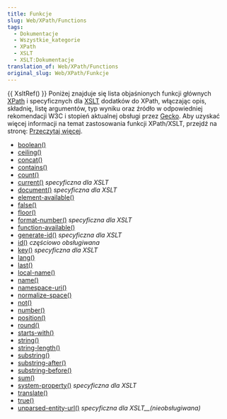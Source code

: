 ```yaml
---
title: Funkcje
slug: Web/XPath/Functions
tags:
  - Dokumentacje
  - Wszystkie_kategorie
  - XPath
  - XSLT
  - XSLT:Dokumentacje
translation_of: Web/XPath/Functions
original_slug: Web/XPath/Funkcje
---
```

{{ XsltRef() }} Poniżej znajduje się lista objaśnionych funkcji głównych [XPath](/pl/docs/XPath) i specyficznych dla [XSLT](pl/XSLT) dodatków do XPath, włączając opis, składnię, listę argumentów, typ wyniku oraz źródło w odpowiedniej rekomendacji W3C i stopień aktualnej obsługi przez [Gecko](/pl/docs/Gecko). Aby uzyskać więcej informacji na temat zastosowania funkcji XPath/XSLT, przejdź na stronę: [Przeczytaj więcej](/pl/docs/Transformacje_XML_z_XSLT/Przeczytaj_wi%c4%99cej).

- [boolean()](/pl/docs/XPath/Funkcje/boolean)
- [ceiling()](/pl/docs/XPath/Funkcje/ceiling)
- [concat()](/pl/docs/XPath/Funkcje/concat)
- [contains()](/pl/docs/XPath/Funkcje/contains)
- [count()](/pl/docs/XPath/Funkcje/count)
- [current()](/pl/docs/XPath/Funkcje/current) _specyficzna dla XSLT_
- [document()](/pl/docs/XPath/Funkcje/document) _specyficzna dla XSLT_
- [element-available()](/pl/docs//XPath/Funkcje/element-available)
- [false()](/pl/docs/XPath/Funkcje/false)
- [floor()](/pl/docs/XPath/Funkcje/floor)
- [format-number()](/pl/docs/XPath/Funkcje/format-number) _specyficzna dla XSLT_
- [function-available()](/pl/docs/XPath/Funkcje/function-available)
- [generate-id()](/pl/docs/XPath/Funkcje/generate-id) _specyficzna dla XSLT_
- [id()](/pl/docs/XPath/Funkcje/id) _częściowo obsługiwana_
- [key()](/pl/docs/XPath/Funkcje/key) _specyficzna dla XSLT_
- [lang()](/pl/docs/XPath/Funkcje/lang)
- [last()](/pl/docs/XPath/Funkcje/last)
- [local-name()](/pl/docs/XPath/Funkcje/local-name)
- [name()](/pl/docs/XPath/Funkcje/name)
- [namespace-uri()](/pl/docs/XPath/Funkcje/namespace-uri)
- [normalize-space()](/pl/docs/XPath/Funkcje/normalize-space)
- [not()](/pl/docs/XPath/Funkcje/not)
- [number()](/pl/docs/XPath/Funkcje/number)
- [position()](/pl/docs/XPath/Funkcje/position)
- [round()](/pl/docs/XPath/Funkcje/round)
- [starts-with()](/pl/docs/XPath/Funkcje/starts-with)
- [string()](/pl/docs/XPath/Funkcje/string)
- [string-length()](/pl/docs/XPath/Funkcje/string-length)
- [substring()](/pl/docs/XPath/Funkcje/substring)
- [substring-after()](/pl/docs/XPath/Funkcje/substring-after)
- [substring-before()](/pl/docs/XPath/Funkcje/substring-before)
- [sum()](/pl/docs/XPath/Funkcje/sum)
- [system-property()](/pl/docs/XPath/Funkcje/system-property) _specyficzna dla XSLT_
- [translate()](/pl/docs/XPath/Funkcje/translate)
- [true()](/pl/docs/XPath/Funkcje/true)
- [unparsed-entity-url()](/pl/docs/XPath/Funkcje/unparsed-entity-url) _specyficzna dla XSLT\_\_(nieobsługiwana)_
